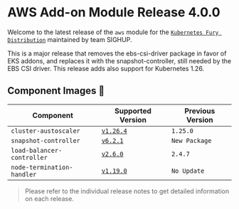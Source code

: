 # AWS Add-on Module Release 4.0.0

Welcome to the latest release of the `aws` module for the [`Kubernetes Fury Distribution`](https://github.com/sighupio/fury-distribution) maintained by team SIGHUP.

This is a major release that removes the ebs-csi-driver package in favor of EKS addons, and replaces it with the snapshot-controller, still needed by the EBS CSI driver.
This release adds also support for Kubernetes 1.26.

## Component Images 🚢

| Component                  | Supported Version                                                                               | Previous Version |
| -------------------------- | ----------------------------------------------------------------------------------------------- | ---------------- |
| `cluster-austoscaler`      | [`v1.26.4`](https://github.com/kubernetes/autoscaler/releases/tag/cluster-autoscaler-1.26.4)    | `1.25.0`         |
| `snapshot-controller`      | [`v6.2.1`](https://github.com/kubernetes-csi/external-snapshotter/releases/tag/v6.2.1)          | `New Package`    |
| `load-balancer-controller` | [`v2.6.0`](https://github.com/kubernetes-sigs/aws-load-balancer-controller/releases/tag/v2.6.0) | `2.4.7`          |
| `node-termination-handler` | [`v1.19.0`](https://github.com/aws/aws-node-termination-handler/releases/tag/v1.19.0)           | `No Update`      |

> Please refer to the individual release notes to get detailed information on each release.

<!-- Links -->
